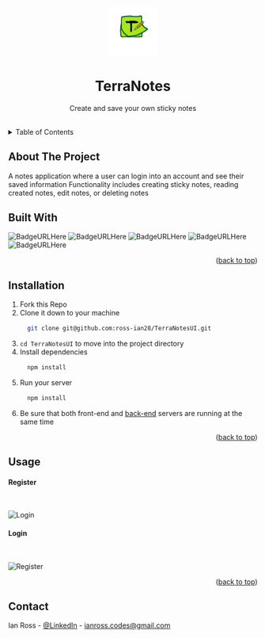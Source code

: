 <a name="readme-top"></a>


<!-- PROJECT LOGO -->
<br />
<div align="center">
  <img src="./src/logo.png" alt="Logo" width="20%" height="20%" >
  <h1 align="center">TerraNotes</h1>
  <p align="center">
    Create and save your own sticky notes
    <br />
    <br />
  </p>
</div>


<!-- TABLE OF CONTENTS -->
<details>
  <summary>Table of Contents</summary>
  <ol>
    <li>
      <a href="#about-the-project">About The Project</a>
      <ul>
        <li><a href="#built-with">Built With</a></li>
      </ul>
    </li>
      <li><a href="#installation">Installation</a></li>
    <li><a href="#usage">Usage</a></li>
    <li><a href="#contact">Contact</a></li>
  </ol>
</details>



<!-- ABOUT THE PROJECT -->
## About The Project

A notes application where a user can login into an account and see their saved information
Functionality includes creating sticky notes, reading created notes, edit notes, or deleting notes



## Built With
  ![BadgeURLHere](https://img.shields.io/badge/React-20232A?style=for-the-badge&logo=react&logoColor=61DAFB)
  ![BadgeURLHere](https://img.shields.io/badge/JavaScript-323330?style=for-the-badge&logo=javascript&logoColor=F7DF1E)
  ![BadgeURLHere](https://img.shields.io/badge/CSS3-1572B6?style=for-the-badge&logo=css3&logoColor=white)
  ![BadgeURLHere](https://img.shields.io/badge/HTML5-E34F26?style=for-the-badge&logo=html5&logoColor=white)
  ![BadgeURLHere](https://img.shields.io/badge/json-5E5C5C?style=for-the-badge&logo=json&logoColor=white)
  <p align="right">(<a href="#readme-top">back to top</a>)</p>

  
## Installation

1. Fork this Repo
2. Clone it down to your machine
   ```sh
     git clone git@github.com:ross-ian28/TerraNotesUI.git
   ```
4. `cd TerraNotesUI` to move into the project directory
5. Install dependencies
   ```sh
     npm install
   ```
6. Run your server
   ```sh
     npm install
   ```
8. Be sure that both front-end and <a href="https://github.com/ross-ian28/terra-notes-api">back-end</a> servers are running at the same time

<p align="right">(<a href="#readme-top">back to top</a>)</p>



<!-- USAGE EXAMPLES -->
## Usage
<h4>Register</h4>
<br>

![Login](https://github.com/ross-ian28/TerraPadUI/assets/92543573/da31b4d8-b9aa-429e-adc3-256d6946ea8b)


<h4>Login</h4>
<br>

![Register](https://github.com/ross-ian28/TerraPadUI/assets/92543573/5032d635-2377-4d3d-aedd-73e0802d8910)

<p align="right">(<a href="#readme-top">back to top</a>)</p>


<!-- CONTACT -->
## Contact

Ian Ross - [@LinkedIn](https://github.com/ross-ian28) - ianross.codes@gmail.com
